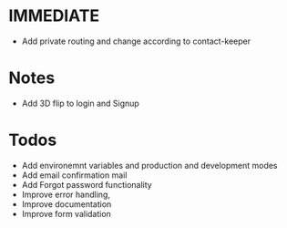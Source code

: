 # IMMEDIATE
- Add private routing and change according to contact-keeper


# Notes
- Add 3D flip to login and Signup


# Todos
<!-- - Add Manual Proxying for the 9000 port -->
- Add environemnt variables and production and development modes
- Add email confirmation mail
- Add Forgot password functionality
- Improve error handling,
- Improve documentation
- Improve form validation
